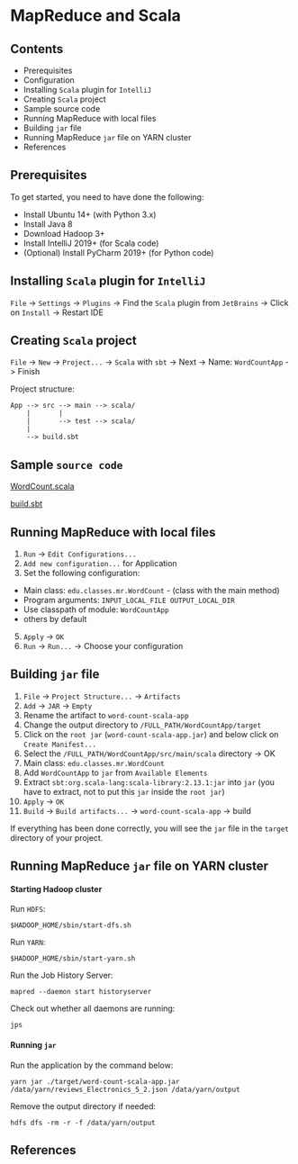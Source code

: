 # MapReduce and Scala


## Contents

- Prerequisites
- Configuration
- Installing `Scala` plugin for `IntelliJ`
- Creating `Scala` project
- Sample source code
- Running MapReduce with local files
- Building `jar` file
- Running MapReduce `jar` file on YARN cluster
- References

## Prerequisites

To get started, you need to have done the following:

- Install Ubuntu 14+ (with Python 3.x)
- Install Java 8
- Download Hadoop 3+
- Install IntelliJ 2019+ (for Scala code)
- (Optional) Install PyCharm 2019+ (for Python code)


## Installing `Scala` plugin for `IntelliJ`

`File` -> `Settings` -> `Plugins` -> Find the `Scala` plugin from `JetBrains` -> Click on `Install` -> Restart IDE

## Creating `Scala` project

`File` -> `New` -> `Project...` -> `Scala` with `sbt` -> Next ->  Name: `WordCountApp` - > Finish

Project structure:
```
App --> src --> main --> scala/
    |       |
    |       --> test --> scala/
    |    
    --> build.sbt

```


## Sample `source code`

[WordCount.scala](../projects/scala/WordCountApp/src/main/scala/edu/classes/mr/WordCount.scala)

[build.sbt](../projects/scala/WordCountApp/build.sbt)

## Running MapReduce with local files

1) `Run` -> `Edit Configurations...`
2) `Add new configuration...` for Application
3) Set the following configuration:
- Main class: `edu.classes.mr.WordCount` - (class with the main method)
- Program arguments: `INPUT_LOCAL_FILE OUTPUT_LOCAL_DIR`
- Use classpath of module: `WordCountApp`
- others by default

5) `Apply` -> `OK`
6) `Run` -> `Run...` -> Choose your configuration

## Building `jar` file

1. `File` -> `Project Structure...` -> `Artifacts`
2. `Add` -> `JAR` -> `Empty`
3. Rename the artifact to `word-count-scala-app`
4. Change the output directory to `/FULL_PATH/WordCountApp/target`
5. Click on the `root jar` (`word-count-scala-app.jar`) and below click on `Create Manifest...`
6. Select the `/FULL_PATH/WordCountApp/src/main/scala` directory -> OK
7. Main class: `edu.classes.mr.WordCount`
8. Add `WordCountApp` to `jar` from `Available Elements`
9. Extract `sbt:org.scala-lang:scala-library:2.13.1:jar` into `jar` (you have to extract, not to put this `jar` inside the `root jar`)
10. `Apply` -> `OK`
11. `Build` -> `Build artifacts...` -> `word-count-scala-app` -> build

If everything has been done correctly, you will see the `jar` file in the `target` directory of your project.

## Running MapReduce `jar` file on YARN cluster

#### Starting Hadoop cluster

Run `HDFS`:

`$HADOOP_HOME/sbin/start-dfs.sh`

Run `YARN`:

`$HADOOP_HOME/sbin/start-yarn.sh`

Run the Job History Server:

`mapred --daemon start historyserver`

Check out whether all daemons are running:

`jps`

#### Running `jar`

Run the application by the command below:

`yarn jar ./target/word-count-scala-app.jar /data/yarn/reviews_Electronics_5_2.json /data/yarn/output`

Remove the output directory if needed:

`hdfs dfs -rm -r -f /data/yarn/output`

## References
